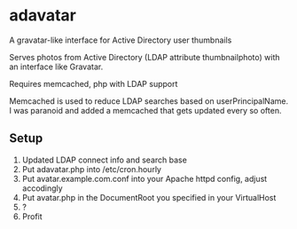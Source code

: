 # adavatar
A gravatar-like interface for Active Directory user thumbnails

Serves photos from Active Directory (LDAP attribute thumbnailphoto) with
an interface like Gravatar.

Requires memcached, php with LDAP support

Memcached is used to reduce LDAP searches based on userPrincipalName. I was
paranoid and added a memcached that gets updated every so often.

## Setup

1. Updated LDAP connect info and search base
2. Put adavatar.php into /etc/cron.hourly
3. Put avatar.example.com.conf into your Apache httpd config, adjust accodingly
4. Put avatar.php in the DocumentRoot you specified in your VirtualHost
5. ?
6. Profit

